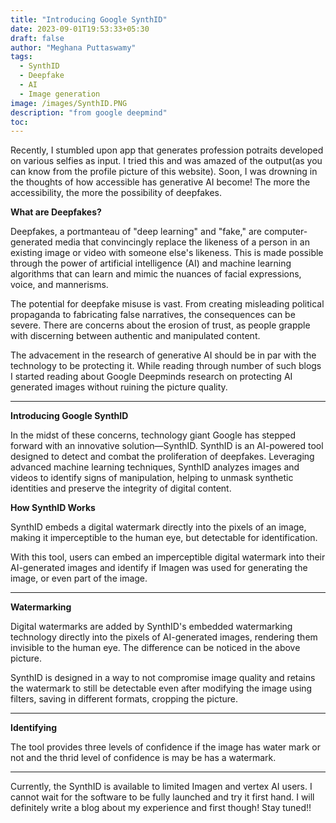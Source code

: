 ```yaml
---
title: "Introducing Google SynthID"
date: 2023-09-01T19:53:33+05:30
draft: false
author: "Meghana Puttaswamy"
tags:
  - SynthID
  - Deepfake
  - AI
  - Image generation
image: /images/SynthID.PNG
description: "from google deepmind"
toc: 
---
```


Recently, I stumbled upon app that generates profession potraits developed on various selfies as input. I tried this and was amazed of the output(as you can know from the profile picture of this website). Soon, I was drowning in the thoughts of how accessible has generative AI become! The more the accessibility, the more the possibility of deepfakes.

**What are Deepfakes?**

Deepfakes, a portmanteau of "deep learning" and "fake," are computer-generated media that convincingly replace the likeness of a person in an existing image or video with someone else's likeness. This is made possible through the power of artificial intelligence (AI) and machine learning algorithms that can learn and mimic the nuances of facial expressions, voice, and mannerisms.

The potential for deepfake misuse is vast. From creating misleading political propaganda to fabricating false narratives, the consequences can be severe. There are concerns about the erosion of trust, as people grapple with discerning between authentic and manipulated content.

The advacement in the research of generative AI should be in par with the technology to be protecting it. While reading through number of such blogs I started reading about Google Deepminds research on protecting AI generated images without ruining the picture quality.

---

**Introducing Google SynthID**

In the midst of these concerns, technology giant Google has stepped forward with an innovative solution—SynthID. SynthID is an AI-powered tool designed to detect and combat the proliferation of deepfakes. Leveraging advanced machine learning techniques, SynthID analyzes images and videos to identify signs of manipulation, helping to unmask synthetic identities and preserve the integrity of digital content.

**How SynthID Works**

SynthID embeds a digital watermark directly into the pixels of an image, making it imperceptible to the human eye, but detectable for identification.

With this tool, users can embed an imperceptible digital watermark into their AI-generated images and identify if Imagen was used for generating the image, or even part of the image.

---

**Watermarking**

Digital watermarks are added by SynthID's embedded watermarking technology directly into the pixels of AI-generated images, rendering them invisible to the human eye. The difference can be noticed in the above picture.

SynthID is designed in a way to not compromise image quality and retains the watermark to still be detectable even after modifying the image using filters, saving in different formats, cropping the picture.

---

**Identifying**

The tool provides three levels of confidence if the image has water mark or not and the thrid level of confidence is may be has a watermark.

---

Currently, the SynthID is available to limited Imagen and vertex AI users. I cannot wait for the software to be fully launched and try it first hand. I will definitely write a blog about my experience and first though! Stay tuned!!